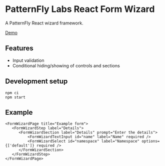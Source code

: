 # PatternFly Labs React Form Wizard

A PatternFly React wizard framework.

[Demo](https://patternfly-labs.github.io/react-form-wizard/)

## Features

- Input validation
- Conditional hiding/showing of controls and sections

## Development setup

```
npm ci
npm start
```

## Example

```
<FormWizardPage title="Example form">
   <FormWizardStep label="Details">
      <FormWizardSection label="Details" prompt="Enter the details">
          <FormWizardTextInput id="name" label="Name" required />
          <FormWizardSelect id="namespace" label="Namespace" options={['default']} required />
      </FormWizardSection>
   </FormWizardStep>
</FormWizardPage>
```
